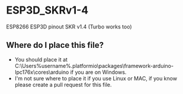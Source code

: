 # ESP3D_SKRv1-4
ESP8266 ESP3D pinout SKR v1.4 (Turbo works too)
## Where do I place this file?
- You should place it at C:\Users\%username%\.platformio\packages\framework-arduino-lpc176x\cores\arduino if you are on Windows.
- I'm not sure where to place it if you use Linux or MAC, if you know please create a pull request for this file.
